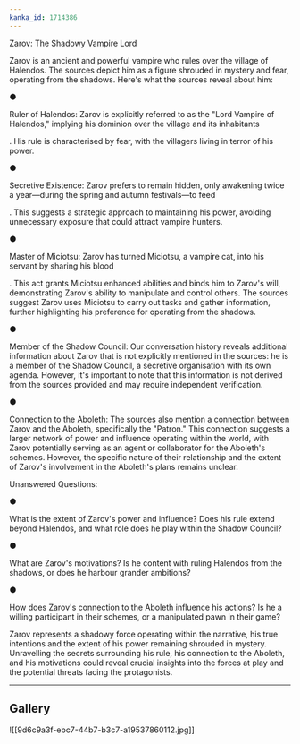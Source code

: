 ```yaml
---
kanka_id: 1714386
---
```


Zarov: The Shadowy Vampire Lord

Zarov is an ancient and powerful vampire who rules over the village of Halendos. The sources depict him as a figure shrouded in mystery and fear, operating from the shadows. Here's what the sources reveal about him:

●

Ruler of Halendos: Zarov is explicitly referred to as the "Lord Vampire of Halendos," implying his dominion over the village and its inhabitants

. His rule is characterised by fear, with the villagers living in terror of his power.

●

Secretive Existence: Zarov prefers to remain hidden, only awakening twice a year—during the spring and autumn festivals—to feed

. This suggests a strategic approach to maintaining his power, avoiding unnecessary exposure that could attract vampire hunters.

●

Master of Miciotsu: Zarov has turned Miciotsu, a vampire cat, into his servant by sharing his blood

. This act grants Miciotsu enhanced abilities and binds him to Zarov's will, demonstrating Zarov's ability to manipulate and control others. The sources suggest Zarov uses Miciotsu to carry out tasks and gather information, further highlighting his preference for operating from the shadows.

●

Member of the Shadow Council: Our conversation history reveals additional information about Zarov that is not explicitly mentioned in the sources: he is a member of the Shadow Council, a secretive organisation with its own agenda. However, it's important to note that this information is not derived from the sources provided and may require independent verification.

●

Connection to the Aboleth: The sources also mention a connection between Zarov and the Aboleth, specifically the "Patron." This connection suggests a larger network of power and influence operating within the world, with Zarov potentially serving as an agent or collaborator for the Aboleth's schemes. However, the specific nature of their relationship and the extent of Zarov's involvement in the Aboleth's plans remains unclear.

Unanswered Questions:

●

What is the extent of Zarov's power and influence? Does his rule extend beyond Halendos, and what role does he play within the Shadow Council?

●

What are Zarov's motivations? Is he content with ruling Halendos from the shadows, or does he harbour grander ambitions?

●

How does Zarov's connection to the Aboleth influence his actions? Is he a willing participant in their schemes, or a manipulated pawn in their game?

Zarov represents a shadowy force operating within the narrative, his true intentions and the extent of his power remaining shrouded in mystery. Unravelling the secrets surrounding his rule, his connection to the Aboleth, and his motivations could reveal crucial insights into the forces at play and the potential threats facing the protagonists.

---
## Gallery
![[9d6c9a3f-ebc7-44b7-b3c7-a19537860112.jpg]]